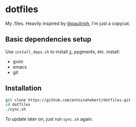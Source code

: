 # dotfiles

My .files. Heavily inspired by
[@paulirish](https://github.com/paulirish/dotfiles), I'm just a copycat.

## Basic dependencies setup

Use `install_deps.sh` to install [z](https://github.com/rupa/z), pygments, etc.
install:
- gvim
- emacs
- git

## Installation

```bash
git clone https://github.com/antoinehebert/dotfiles.git
cd dotfiles
./sync.sh
```

To update later on, just run `sync.sh` again.
